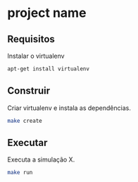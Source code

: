# project name

## Requisitos

Instalar o virtualenv

```bash
apt-get install virtualenv
```

## Construir

Criar virtualenv e instala as dependências.

```bash
make create
```

## Executar

Executa a simulação X.

```bash
make run
```



